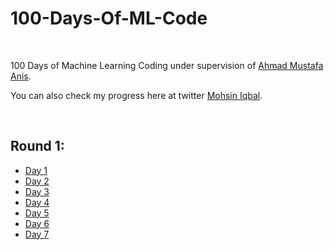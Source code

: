 # 100-Days-Of-ML-Code
<br>

100 Days of Machine Learning Coding under supervision of [Ahmad Mustafa Anis](https://github.com/ahmadmustafaanis).

You can also check my progress here at twitter [Mohsin Iqbal](https://twitter.com/MohsinIqbalpk).

<br>

## Round 1:
- [Day 1](https://github.com/mohsinipk/100-Days-Of-ML-Code/tree/main/Round%201)
- [Day 2](https://github.com/mohsinipk/100-Days-Of-ML-Code/tree/main/Round%201)
- [Day 3](https://github.com/mohsinipk/100-Days-Of-ML-Code/tree/main/Round%201)
- [Day 4](https://github.com/mohsinipk/100-Days-Of-ML-Code/tree/main/Round%201)
- [Day 5](https://github.com/mohsinipk/100-Days-Of-ML-Code/tree/main/Round%201)
- [Day 6](https://github.com/mohsinipk/100-Days-Of-ML-Code/tree/main/Round%201)
- [Day 7](https://github.com/mohsinipk/100-Days-Of-ML-Code/tree/main/Round%201)

